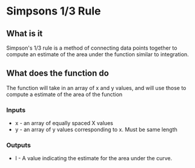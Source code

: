 # Simpsons 1/3 Rule
## What is it
Simpson's 1/3 rule is a method of connecting data points together to compute an estimate of the area under the function similar to integration.
## What does the function do
The function will take in an array of x and y values, and will use those to compute a estimate of the area of the function
### Inputs
* x - an array of equally spaced X values
* y - an array of y values corresponding to x. Must be same length
### Outputs
* I - A value indicating the estimate for the area under the curve.
